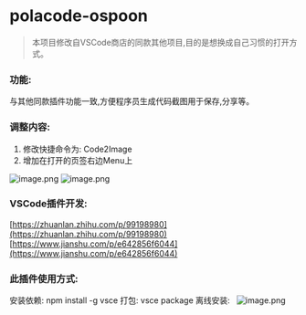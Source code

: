 # polacode-ospoon
> 本项目修改自VSCode商店的同款其他项目,目的是想换成自己习惯的打开方式。

### 功能:
与其他同款插件功能一致,方便程序员生成代码截图用于保存,分享等。
### 调整内容:

1. 修改快捷命令为: Code2Image
1. 增加在打开的页签右边Menu上

![image.png](https://cdn.nlark.com/yuque/0/2021/png/2373519/1615862750994-92491c80-d87b-44e1-a09d-2921e6a1e1f0.png#align=left&display=inline&height=530&margin=%5Bobject%20Object%5D&name=image.png&originHeight=530&originWidth=1024&size=142603&status=done&style=none&width=1024)
![image.png](https://cdn.nlark.com/yuque/0/2021/png/2373519/1615862784552-f4b837e5-0c92-4acc-86f6-f16ce7ff78d1.png#align=left&display=inline&height=571&margin=%5Bobject%20Object%5D&name=image.png&originHeight=571&originWidth=1477&size=98193&status=done&style=none&width=1477)
### VSCode插件开发: 
[https://zhuanlan.zhihu.com/p/99198980](https://zhuanlan.zhihu.com/p/99198980)
[https://www.jianshu.com/p/e642856f6044](https://www.jianshu.com/p/e642856f6044)
### 此插件使用方式:
安装依赖: npm install -g vsce
打包: vsce package
离线安装: 
    ![image.png](https://cdn.nlark.com/yuque/0/2021/png/2373519/1615863147275-8500c6b3-79db-4a4e-8d90-064f109fb26e.png#align=left&display=inline&height=299&margin=%5Bobject%20Object%5D&name=image.png&originHeight=299&originWidth=269&size=12308&status=done&style=none&width=269)
